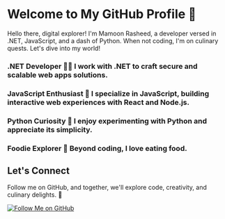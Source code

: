 # Welcome to My GitHub Profile 🚀

Hello there, digital explorer! I'm Mamoon Rasheed, a developer versed in .NET, JavaScript, and a dash of Python. When not coding, I'm on culinary quests. Let's dive into my world!

### .NET Developer 🧙‍♂️ I work with .NET to craft secure and scalable web apps solutions.

### JavaScript Enthusiast 🌠 I specialize in JavaScript, building interactive web experiences with React and Node.js.

### Python Curiosity 🌟 I enjoy experimenting with Python and appreciate its simplicity.

### Foodie Explorer 🍔 Beyond coding, I love eating food.

## Let's Connect

Follow me on GitHub, and together, we'll explore code, creativity, and culinary delights. 🌟

[![Follow Me on GitHub](https://img.shields.io/github/followers/yourusername?label=Follow&style=social)](https://github.com/mamoon-rasheed)
